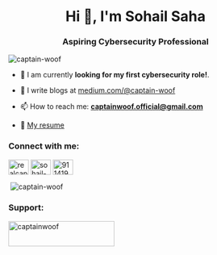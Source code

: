 <h1 align="center">Hi 👋, I'm Sohail Saha</h1>
<h3 align="center">Aspiring Cybersecurity Professional</h3>

<p align="left"> <img src="https://komarev.com/ghpvc/?username=captain-woof&label=Profile%20views&color=0e75b6&style=flat" alt="captain-woof" /> </p>


- 🔭 I am currently **looking for my first cybersecurity role!**.

- 📝 I write blogs at [medium.com/@captain-woof](https://medium.com/@captain-woof)

- 📫 How to reach me: **[captainwoof.official@gmail.com](mailto:captainwoof.official@gmail.com)**

- 📄 [My resume](https://docs.google.com/document/d/1Ajxoq1DgqpZRshp4L92D_vx2Q6LT8yQm/edit?usp=sharing&ouid=103721458811510265380&rtpof=true&sd=true)

<h3 align="left">Connect with me:</h3>
<p align="left">
<a href="https://x.com/realCaptainWoof" target="blank"><img align="center" src="https://raw.githubusercontent.com/rahuldkjain/github-profile-readme-generator/master/src/images/icons/Social/twitter.svg" alt="realcaptainwoof" height="30" width="40" /></a>
<a href="https://linkedin.com/in/sohail-saha" target="blank"><img align="center" src="https://raw.githubusercontent.com/rahuldkjain/github-profile-readme-generator/master/src/images/icons/Social/linked-in-alt.svg" alt="sohail-saha" height="30" width="40" /></a>
<a href="https://stackoverflow.com/users/9114195" target="blank"><img align="center" src="https://raw.githubusercontent.com/rahuldkjain/github-profile-readme-generator/master/src/images/icons/Social/stack-overflow.svg" alt="9114195" height="30" width="40" /></a>
</p>

<p>&nbsp;<img align="center" src="https://github-readme-stats.vercel.app/api?username=captain-woof&show_icons=true&locale=en" alt="captain-woof" /></p>

<h3 align="left">Support:</h3>
<p><a href="https://www.buymeacoffee.com/captainwoof"> <img align="left" src="https://cdn.buymeacoffee.com/buttons/v2/default-yellow.png" height="50" width="210" alt="captainwoof" /></a></p><br><br>
